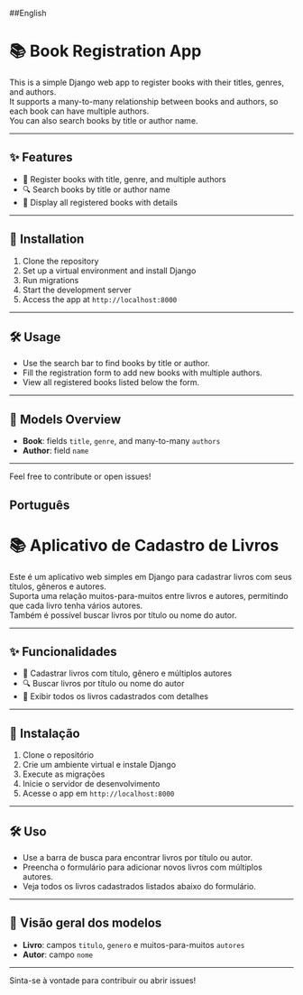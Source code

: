 ##English

# 📚 Book Registration App

This is a simple Django web app to register books with their titles, genres, and authors.  
It supports a many-to-many relationship between books and authors, so each book can have multiple authors.  
You can also search books by title or author name.

---

## ✨ Features

- 📝 Register books with title, genre, and multiple authors  
- 🔍 Search books by title or author name  
- 📖 Display all registered books with details  

---

## 🚀 Installation

1. Clone the repository  
2. Set up a virtual environment and install Django  
3. Run migrations  
4. Start the development server  
5. Access the app at `http://localhost:8000`  

---

## 🛠️ Usage

- Use the search bar to find books by title or author.  
- Fill the registration form to add new books with multiple authors.  
- View all registered books listed below the form.

---

## 📂 Models Overview

- **Book**: fields `title`, `genre`, and many-to-many `authors`  
- **Author**: field `name`  

---

Feel free to contribute or open issues!



## Português


# 📚 Aplicativo de Cadastro de Livros

Este é um aplicativo web simples em Django para cadastrar livros com seus títulos, gêneros e autores.  
Suporta uma relação muitos-para-muitos entre livros e autores, permitindo que cada livro tenha vários autores.  
Também é possível buscar livros por título ou nome do autor.

---

## ✨ Funcionalidades

- 📝 Cadastrar livros com título, gênero e múltiplos autores  
- 🔍 Buscar livros por título ou nome do autor  
- 📖 Exibir todos os livros cadastrados com detalhes  

---

## 🚀 Instalação

1. Clone o repositório  
2. Crie um ambiente virtual e instale Django  
3. Execute as migrações  
4. Inicie o servidor de desenvolvimento  
5. Acesse o app em `http://localhost:8000`  

---

## 🛠️ Uso

- Use a barra de busca para encontrar livros por título ou autor.  
- Preencha o formulário para adicionar novos livros com múltiplos autores.  
- Veja todos os livros cadastrados listados abaixo do formulário.

---

## 📂 Visão geral dos modelos

- **Livro**: campos `titulo`, `genero` e muitos-para-muitos `autores`  
- **Autor**: campo `nome`  

---

Sinta-se à vontade para contribuir ou abrir issues!
